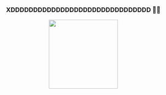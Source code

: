 
<h3 align="center">XDDDDDDDDDDDDDDDDDDDDDDDDDDDDDDD 🎲💀</h3>

<p align="center">
    <img height="180em" src="https://github-readme-stats.vercel.app/api?username=xNitrous&show_icons=true&theme=onedark&include_all_commits=true&count_private=true"/>
</p>
